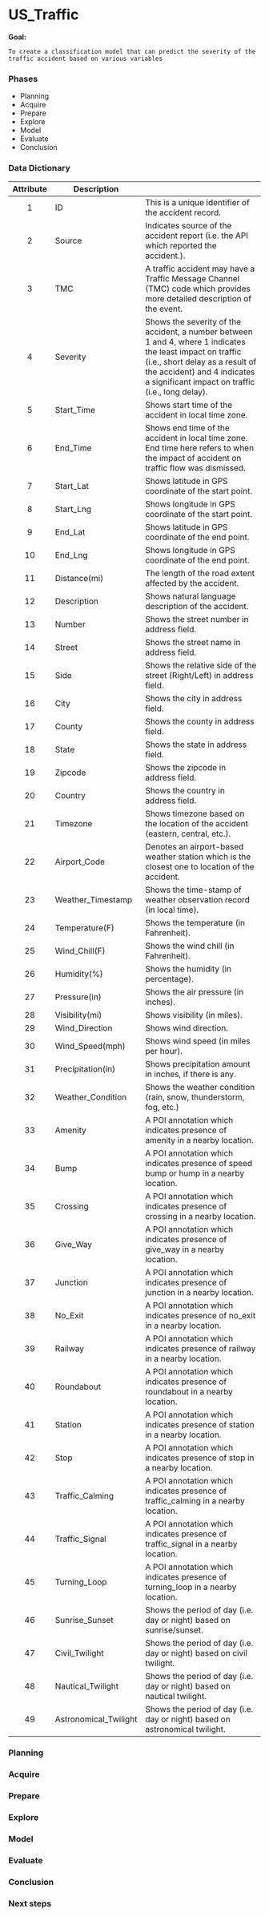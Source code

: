 # US_Traffic
**Goal:** 

    To create a classification model that can predict the severity of the traffic accident based on various variables

### Phases
- Planning
- Acquire
- Prepare
- Explore
- Model
- Evaluate
- Conclusion


### Data Dictionary
| Attribute | Description                                         |                                                                                                                                                                                                                                 |
|:---------:|-----------------------------------------------------|---------------------------------------------------------------------------------------------------------------------------------------------------------------------------------------------------------------------------------|
|     1     |                             ID                         |This is a unique identifier of the accident record.|
|     2     |                        Source                       | Indicates source of the accident report (i.e. the API which reported the accident.).                                                                                                                                            |
|     3     |                         TMC                         | A traffic accident may have a Traffic Message Channel (TMC) code which provides more detailed description of the event.                                                                                                         |
|     4     |                       Severity                      | Shows the severity of the accident, a number between 1 and 4, where 1 indicates the least impact on traffic (i.e., short delay as a result of the accident) and 4 indicates a significant impact on traffic (i.e., long delay). |
|     5     |                      Start_Time                     | Shows start time of the accident in local time zone.                                                                                                                                                                            |
|     6     |                       End_Time                      | Shows end time of the accident in local time zone. End time here refers to when the impact of accident on traffic flow was dismissed.                                                                                           |
|     7     |                      Start_Lat                      | Shows latitude in GPS coordinate of the start point.                                                                                                                                                                            |
|     8     |                      Start_Lng                      | Shows longitude in GPS coordinate of the start point.                                                                                                                                                                           |
|     9     |                       End_Lat                       | Shows latitude in GPS coordinate of the end point.                                                                                                                                                                              |
|     10    |                       End_Lng                       | Shows longitude in GPS coordinate of the end point.                                                                                                                                                                             |
|     11    |                     Distance(mi)                    | The length of the road extent affected by the accident.                                                                                                                                                                         |
|     12    |                     Description                     | Shows natural language description of the accident.                                                                                                                                                                             |
|     13    |                        Number                       | Shows the street number in address field.                                                                                                                                                                                       |
|     14    |                        Street                       | Shows the street name in address field.                                                                                                                                                                                         |
|     15    |                         Side                        | Shows the relative side of the street (Right/Left) in address field.                                                                                                                                                            |
|     16    |                         City                        | Shows the city in address field.                                                                                                                                                                                                |
|     17    |                        County                       | Shows the county in address field.                                                                                                                                                                                              |
|     18    |                        State                        | Shows the state in address field.                                                                                                                                                                                               |
|     19    |                       Zipcode                       | Shows the zipcode in address field.                                                                                                                                                                                             |
|     20    |                       Country                       | Shows the country in address field.                                                                                                                                                                                             |
|     21    |                       Timezone                      | Shows timezone based on the location of the accident (eastern, central, etc.).                                                                                                                                                  |
|     22    |                     Airport_Code                    | Denotes an airport-based weather station which is the closest one to location of the accident.                                                                                                                                  |
|     23    |                  Weather_Timestamp                  | Shows the time-stamp of weather observation record (in local time).                                                                                                                                                             |
|     24    |                    Temperature(F)                   | Shows the temperature (in Fahrenheit).                                                                                                                                                                                          |
|     25    |                    Wind_Chill(F)                    | Shows the wind chill (in Fahrenheit).                                                                                                                                                                                           |
|     26    |                     Humidity(%)                     | Shows the humidity (in percentage).                                                                                                                                                                                             |
|     27    |                     Pressure(in)                    | Shows the air pressure (in inches).                                                                                                                                                                                             |
|     28    |                    Visibility(mi)                   | Shows visibility (in miles).                                                                                                                                                                                                    |
|     29    |                    Wind_Direction                   | Shows wind direction.                                                                                                                                                                                                           |
|     30    |                   Wind_Speed(mph)                   | Shows wind speed (in miles per hour).                                                                                                                                                                                           |
|     31    |                  Precipitation(in)                  | Shows precipitation amount in inches, if there is any.                                                                                                                                                                          |
|     32    |                  Weather_Condition                  | Shows the weather condition (rain, snow, thunderstorm, fog, etc.)                                                                                                                                                               |
|     33    |                       Amenity                       | A POI annotation which indicates presence of amenity in a nearby location.                                                                                                                                                      |
|     34    |                         Bump                        | A POI annotation which indicates presence of speed bump or hump in a nearby location.                                                                                                                                           |
|     35    |                       Crossing                      | A POI annotation which indicates presence of crossing in a nearby location.                                                                                                                                                     |
|     36    |                       Give_Way                      | A POI annotation which indicates presence of give_way in a nearby location.                                                                                                                                                     |
|     37    |                       Junction                      | A POI annotation which indicates presence of junction in a nearby location.                                                                                                                                                     |
|     38    |                       No_Exit                       | A POI annotation which indicates presence of no_exit in a nearby location.                                                                                                                                                      |
|     39    |                       Railway                       | A POI annotation which indicates presence of railway in a nearby location.                                                                                                                                                      |
|     40    |                      Roundabout                     | A POI annotation which indicates presence of roundabout in a nearby location.                                                                                                                                                   |
|     41    |                       Station                       | A POI annotation which indicates presence of station in a nearby location.                                                                                                                                                      |
|     42    |                         Stop                        | A POI annotation which indicates presence of stop in a nearby location.                                                                                                                                                         |
|     43    |                   Traffic_Calming                   | A POI annotation which indicates presence of traffic_calming in a nearby location.                                                                                                                                              |
|     44    |                    Traffic_Signal                   | A POI annotation which indicates presence of traffic_signal in a nearby location.                                                                                                                                               |
|     45    |                     Turning_Loop                    | A POI annotation which indicates presence of turning_loop in a nearby location.                                                                                                                                                 |
|     46    |                    Sunrise_Sunset                   | Shows the period of day (i.e. day or night) based on sunrise/sunset.                                                                                                                                                            |
|     47    |                    Civil_Twilight                   | Shows the period of day (i.e. day or night) based on civil twilight.                                                                                                                                                            |
|     48    |                  Nautical_Twilight                  | Shows the period of day (i.e. day or night) based on nautical twilight.                                                                                                                                                         |
|     49    |                Astronomical_Twilight                | Shows the period of day (i.e. day or night) based on astronomical twilight.                                                                                                                                                     |

### Planning

### Acquire

### Prepare

### Explore

### Model

### Evaluate

### Conclusion

### Next steps

